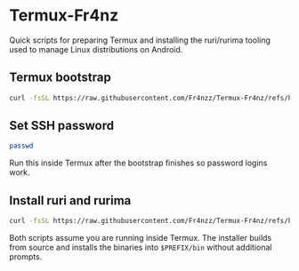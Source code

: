 # Termux-Fr4nz

Quick scripts for preparing Termux and installing the ruri/rurima tooling used to manage Linux distributions on Android.

## Termux bootstrap

```bash
curl -fsSL https://raw.githubusercontent.com/Fr4nzz/Termux-Fr4nz/refs/heads/main/setup_termux.sh | bash
```

## Set SSH password

```bash
passwd
```

Run this inside Termux after the bootstrap finishes so password logins work.

## Install ruri and rurima

```bash
curl -fsSL https://raw.githubusercontent.com/Fr4nzz/Termux-Fr4nz/refs/heads/main/install_ruri_rurima.sh | bash
```

Both scripts assume you are running inside Termux. The installer builds from source and installs the binaries into `$PREFIX/bin` without additional prompts.
